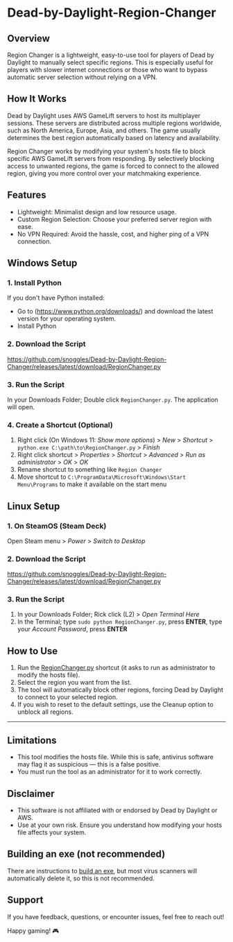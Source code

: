 # Dead-by-Daylight-Region-Changer
## Overview
Region Changer is a lightweight, easy-to-use tool for players of Dead by Daylight to manually select specific regions. This is especially useful for players with slower internet connections or those who want to bypass automatic server selection without relying on a VPN.

## How It Works
Dead by Daylight uses AWS GameLift servers to host its multiplayer sessions. These servers are distributed across multiple regions worldwide, such as North America, Europe, Asia, and others. The game usually determines the best region automatically based on latency and availability.

Region Changer works by modifying your system's hosts file to block specific AWS GameLift servers from responding. By selectively blocking access to unwanted regions, the game is forced to connect to the allowed region, giving you more control over your matchmaking experience.

## Features
- Lightweight: Minimalist design and low resource usage.
- Custom Region Selection: Choose your preferred server region with ease.
- No VPN Required: Avoid the hassle, cost, and higher ping of a VPN connection.

## Windows Setup
### 1. Install Python
If you don't have Python installed:
- Go to (https://www.python.org/downloads/) and download the latest version for your operating system.
- Install Python

### 2. Download the Script
https://github.com/snoggles/Dead-by-Daylight-Region-Changer/releases/latest/download/RegionChanger.py

### 3. Run the Script
In your Downloads Folder; Double click `RegionChanger.py`. The application will open.

### 4. Create a Shortcut (Optional)
1. Right click (On Windows 11: *Show more options*) > *New* > *Shortcut* > `python.exe C:\path\to\RegionChanger.py` > *Finish*
2. Right click shortcut > *Properties* > *Shortcut* > *Advanced* > *Run as administrator* > *OK* > *OK*
3. Rename shortcut to something like `Region Changer`
4. Move shortcut to `C:\ProgramData\Microsoft\Windows\Start Menu\Programs` to make it available on the start menu

## Linux Setup
### 1. On SteamOS (Steam Deck)
Open Steam menu > *Power* > *Switch to Desktop*

### 2. Download the Script
https://github.com/snoggles/Dead-by-Daylight-Region-Changer/releases/latest/download/RegionChanger.py

### 3. Run the Script
1. In your Downloads Folder; Rick click (L2) > *Open Terminal Here*
2. In the Terminal; type `sudo python RegionChanger.py`, press **ENTER**, type your *Account Password*, press **ENTER**

## How to Use
1. Run the [RegionChanger.py](https://github.com/snoggles/Dead-by-Daylight-Region-Changer/releases/latest/download/RegionChanger.py) shortcut (it asks to run as administrator to modify the hosts file).
2. Select the region you want from the list.
3. The tool will automatically block other regions, forcing Dead by Daylight to connect to your selected region.
4. If you wish to reset to the default settings, use the Cleanup option to unblock all regions.

---

## Limitations
- This tool modifies the hosts file. While this is safe, antivirus software may flag it as suspicious — this is a false positive.
- You must run the tool as an administrator for it to work correctly.

## Disclaimer
- This software is not affiliated with or endorsed by Dead by Daylight or AWS.
- Use at your own risk. Ensure you understand how modifying your hosts file affects your system.

## Building an exe (not recommended)
There are instructions to [build an exe](developing.md), but most virus scanners will automatically delete it, so this is not recommended.

## Support
If you have feedback, questions, or encounter issues, feel free to reach out!

Happy gaming! 🎮
